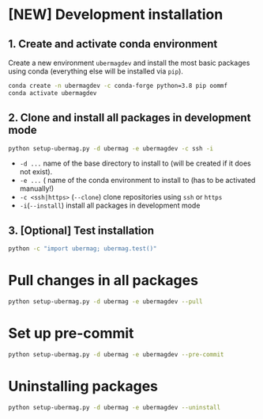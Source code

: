 # [NEW] Development installation

## 1. Create and activate conda environment

Create a new environment `ubermagdev` and install the most basic packages
using conda (everything else will be installed via `pip`).

```bash
conda create -n ubermagdev -c conda-forge python=3.8 pip oommf
conda activate ubermagdev
```

## 2. Clone and install all packages in development mode
```bash
python setup-ubermag.py -d ubermag -e ubermagdev -c ssh -i
```

- `-d ...` name of the base directory to install to (will be created if it does not exist).
- `-e ...` ( name of the conda environment to install to (has to be activated manually!)
- `-c <ssh|https>` (`--clone`) clone repositories using `ssh` or `https`
- `-i`(`--install`) install all packages in development mode


## 3. [Optional] Test installation
```bash
python -c "import ubermag; ubermag.test()"
```

# Pull changes in all packages
```bash
python setup-ubermag.py -d ubermag -e ubermagdev --pull
```

# Set up pre-commit
```bash
python setup-ubermag.py -d ubermag -e ubermagdev --pre-commit
```

# Uninstalling packages
```bash
python setup-ubermag.py -d ubermag -e ubermagdev --uninstall
```
